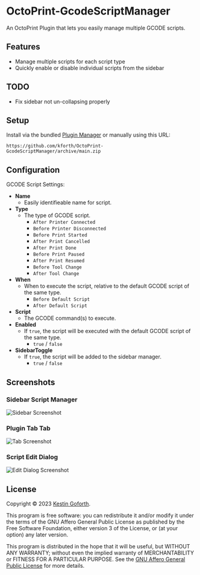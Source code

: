# OctoPrint-GcodeScriptManager

An OctoPrint Plugin that lets you easily manage multiple GCODE scripts.

## Features

- Manage multiple scripts for each script type
- Quickly enable or disable individual scripts from the sidebar

## TODO

- Fix sidebar not un-collapsing properly

## Setup

Install via the bundled [Plugin Manager](https://docs.octoprint.org/en/master/bundledplugins/pluginmanager.html)
or manually using this URL:

    https://github.com/kforth/OctoPrint-GcodeScriptManager/archive/main.zip

## Configuration

GCODE Script Settings:

- **Name**
  - Easily identifieable name for script.
- **Type**
  - The type of GCODE script.
    - `After Printer Connected`
    - `Before Printer Disconnected`
    - `Before Print Started`
    - `After Print Cancelled`
    - `After Print Done`
    - `Before Print Paused`
    - `After Print Resumed`
    - `Before Tool Change`
    - `After Tool Change`
- **When**
  - When to execute the script, relative to the default GCODE script of the same type.
    - `Before Default Script`
    - `After Default Script`
- **Script**
  - The GCODE command(s) to execute.
- **Enabled**
  - If `true`, the script will be executed with the default GCODE script of the same type.
    - `true` / `false`
- **SidebarToggle**
  - If `true`, the script will be added to the sidebar manager.
    - `true` / `false`

## Screenshots

### Sidebar Script Manager
![Sidebar Screenshot](https://github.com/kForth/plugins.octoprint.org/raw/register/gcodescriptmanager/assets/img/plugins/gcodescriptmanager/sidebar.png)

### Plugin Tab Tab
![Tab Screenshot](https://github.com/kForth/plugins.octoprint.org/raw/register/gcodescriptmanager/assets/img/plugins/gcodescriptmanager/tab.png)

### Script Edit Dialog
![Edit Dialog Screenshot](https://github.com/kForth/plugins.octoprint.org/raw/register/gcodescriptmanager/assets/img/plugins/gcodescriptmanager/editdialog.png)

## License

Copyright © 2023 [Kestin Goforth](https://github.com/kforth/).

This program is free software: you can redistribute it and/or modify it under the terms of the GNU Affero General Public License as published by the Free Software Foundation, either version 3 of the License, or (at your option) any later version.

This program is distributed in the hope that it will be useful, but WITHOUT ANY WARRANTY; without even the implied warranty of MERCHANTABILITY or FITNESS FOR A PARTICULAR PURPOSE.  See the [GNU Affero General Public License](https://www.gnu.org/licenses/agpl-3.0.en.html) for more details.
